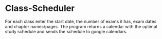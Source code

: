 # Class-Scheduler

For each class enter the start date, the number of exams it has, exam dates and chapter names/pages. The program returns a calendar with the optimal study schedule and sends the schedule to google calendars.
